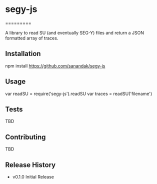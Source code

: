 # segy-js
=========

A library to read SU (and eventually SEG-Y) files and return a JSON formatted array of traces.

## Installation

  npm install https://github.com/sanandak/segy-js

## Usage

  var readSU = require('segy-js').readSU
  var traces = readSU('filename')

## Tests

  TBD

## Contributing

  TBD

## Release History

  * v0.1.0 Initial Release
